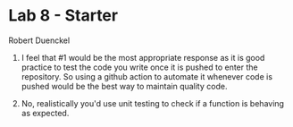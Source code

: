 # Lab 8 - Starter
Robert Duenckel
1) I feel that #1 would be the most appropriate response as it is good practice to test the code you write once it is pushed to enter the repository. So using a github action to automate it whenever code is pushed would be the best way to maintain quality code.

2) No, realistically you'd use unit testing to check if a function is behaving as expected.

